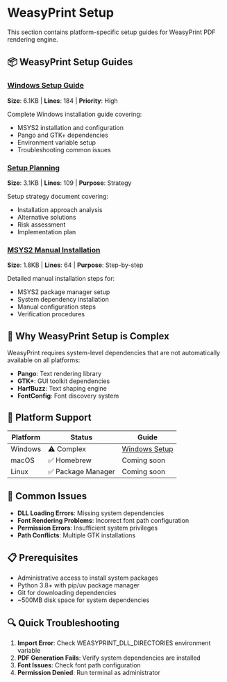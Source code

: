 # WeasyPrint Setup

This section contains platform-specific setup guides for WeasyPrint PDF rendering engine.

## 📦 WeasyPrint Setup Guides

### [Windows Setup Guide](WEASYPRINT_WINDOWS_SETUP.md)
**Size**: 6.1KB | **Lines**: 184 | **Priority**: High

Complete Windows installation guide covering:
- MSYS2 installation and configuration
- Pango and GTK+ dependencies
- Environment variable setup
- Troubleshooting common issues

### [Setup Planning](WEASYPRINT_SETUP_PLAN.md)
**Size**: 3.1KB | **Lines**: 109 | **Purpose**: Strategy

Setup strategy document covering:
- Installation approach analysis
- Alternative solutions
- Risk assessment
- Implementation plan

### [MSYS2 Manual Installation](install_msys2_manual.md)
**Size**: 1.8KB | **Lines**: 64 | **Purpose**: Step-by-step

Detailed manual installation steps for:
- MSYS2 package manager setup
- System dependency installation
- Manual configuration steps
- Verification procedures

## 🎯 Why WeasyPrint Setup is Complex

WeasyPrint requires system-level dependencies that are not automatically available on all platforms:
- **Pango**: Text rendering library
- **GTK+**: GUI toolkit dependencies  
- **HarfBuzz**: Text shaping engine
- **FontConfig**: Font discovery system

## 🔧 Platform Support

| Platform | Status | Guide |
|----------|--------|-------|
| Windows | ⚠️ Complex | [Windows Setup](WEASYPRINT_WINDOWS_SETUP.md) |
| macOS | ✅ Homebrew | Coming soon |
| Linux | ✅ Package Manager | Coming soon |

## 🚨 Common Issues

- **DLL Loading Errors**: Missing system dependencies
- **Font Rendering Problems**: Incorrect font path configuration
- **Permission Errors**: Insufficient system privileges
- **Path Conflicts**: Multiple GTK installations

## 📋 Prerequisites

- Administrative access to install system packages
- Python 3.8+ with pip/uv package manager
- Git for downloading dependencies
- ~500MB disk space for system dependencies

## 🔍 Quick Troubleshooting

1. **Import Error**: Check WEASYPRINT_DLL_DIRECTORIES environment variable
2. **PDF Generation Fails**: Verify system dependencies are installed
3. **Font Issues**: Check font path configuration
4. **Permission Denied**: Run terminal as administrator 